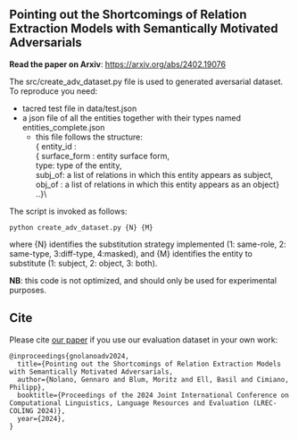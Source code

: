 ## Pointing out the Shortcomings of Relation Extraction Models with Semantically Motivated Adversarials

**Read the paper on Arxiv**: https://arxiv.org/abs/2402.19076


The src/create_adv_dataset.py file is used to generated aversarial dataset. To reproduce you need:

- tacred test file in data/test.json
- a json file of all the entities together with their types named entities_complete.json
  - this file follows the structure:\
    { entity_id :\
    { surface_form : entity surface form,\
    type: type of the entity,\
    subj_of: a list of relations in which this entity appears as subject,\
    obj_of : a list of relations in which this entity appears as an object}\
    ..}\

The script is invoked as follows:
```
python create_adv_dataset.py {N} {M}
```
where {N} identifies the substitution strategy implemented (1: same-role, 2: same-type, 3:diff-type, 4:masked), and {M} identifies the entity to substitute (1: subject, 2: object, 3: both).


**NB**: this code is not optimized, and should only be used for experimental purposes.

## Cite

Please cite [our paper]([https://arxiv.org/abs/1903.02428](https://arxiv.org/abs/2402.19076)) if you use our evaluation dataset in your own work:

```
@inproceedings{gnolanoadv2024,
  title={Pointing out the Shortcomings of Relation Extraction Models with Semantically Motivated Adversarials,
  author={Nolano, Gennaro and Blum, Moritz and Ell, Basil and Cimiano, Philipp},
  booktitle={Proceedings of the 2024 Joint International Conference on Computational Linguistics, Language Resources and Evaluation (LREC-COLING 2024)},
  year={2024},
}
```
